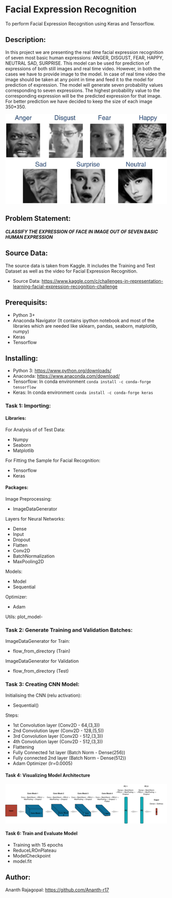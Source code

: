# Facial Expression Recognition
To perform Facial Expression Recognition using Keras and Tensorflow.

## Description:
In this project we are presenting the real time facial expression recognition of seven most basic human expressions: ANGER, DISGUST, FEAR, HAPPY, NEUTRAL SAD, SURPRISE.
This model can be used for prediction of expressions of both still images and real time video. However, in both the cases we have to provide image to the model. In case of real time video the image should be taken at any point in time and feed it to the model for prediction of expression. The model will generate seven probability values corresponding to seven expressions. The highest probability value to the corresponding expression will be the predicted expression for that image. For better prediction we have decided to keep the size of each image 350*350.

![alt](https://github.com/Ananth-r17/Facial-Expression-Recognition/blob/master/2-Figure1-1.png)

## Problem Statement:
##### CLASSIFY THE EXPRESSION OF FACE IN IMAGE OUT OF SEVEN BASIC HUMAN EXPRESSION

## Source Data:
The source data is taken from Kaggle. It includes the Training and Test Dataset as well as the video for Facial Expression Recognition.
- Source Data: https://www.kaggle.com/c/challenges-in-representation-learning-facial-expression-recognition-challenge

## Prerequisits:
- Python 3+
- Anaconda Navigator (It contains ipython notebook and most of the libraries which are needed like sklearn, pandas, seaborn, matplotlib, numpy)
- Keras
- Tensorflow

## Installing:
- Python 3: https://www.python.org/downloads/
- Anaconda: https://www.anaconda.com/download/
- Tensorflow: In conda environment ``` conda install -c conda-forge tensorflow ```
- Keras: In conda environment ```conda install -c conda-forge keras```

### Task 1: Importing:

#### Libraries:

For Analysis of of Test Data:
- Numpy
- Seaborn
- Matplotlib

For Fitting the Sample for Facial Recognition:
- Tensorflow
- Keras

#### Packages:

Image Preprocessing:
- ImageDataGenerator

Layers for Neural Networks:
- Dense
- Input
- Dropout
- Flatten
- Conv2D
- BatchNormalization
- MaxPooling2D

Models:
- Model
- Sequential

Optimizer:
- Adam

Utils:
 plot_model-
 
 
 ### Task 2: Generate Training and Validation Batches:
 
ImageDataGenerator for Train:
- flow_from_directory (Train)

ImageDataGenerator for Validation
- flow_from_directory (Test)

### Task 3: Creating CNN Model:

Initialising the CNN (relu activation):
- Sequential()

Steps:
- 1st Convolution layer (Conv2D - 64,(3,3))
- 2nd Convolution layer (Conv2D - 128,(5,5))
- 3rd Convolution layer (Conv2D - 512,(3,3))
- 4th Convolution layer (Conv2D - 512,(3,3))
- Flattening
- Fully Connected 1st layer (Batch Norm - Dense(256))
- Fully connected 2nd layer (Batch Norm - Dense(512))
- Adam Optimizer (lr=0.0005)

#### Task 4: Visualizing Model Architecture

![alt](https://github.com/Ananth-r17/Facial-Expression-Recognition/blob/master/model.png)

#### Task 6: Train and Evaluate Model

- Training with 15 epochs
- ReduceLROnPlateau
- ModelCheckpoint
- model.fit
 
## Author:
Ananth Rajagopal: https://github.com/Ananth-r17
